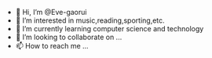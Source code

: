 - 👋 Hi, I’m @Eve-gaorui
- 👀 I’m interested in music,reading,sporting,etc.
- 🌱 I’m currently learning computer science and technology
- 💞️ I’m looking to collaborate on ...
- 📫 How to reach me ...

<!---
Eve-gaorui/Eve-gaorui is a ✨ special ✨ repository because its `README.md` (this file) appears on your GitHub profile.
You can click the Preview link to take a look at your changes.
--->
